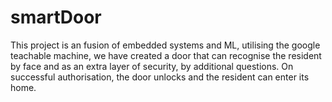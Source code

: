 # smartDoor
This project is an fusion of embedded systems and ML, utilising the google teachable machine, we have created a door that can recognise the resident by face and as an extra layer of security, by additional questions. On successful authorisation, the door unlocks and the resident can enter its home.
